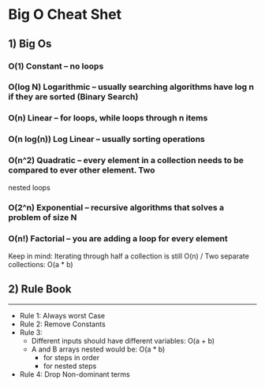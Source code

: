 # Big O Cheat Shet

## 1) Big Os

### O(1) Constant – no loops
### O(log N) Logarithmic – usually searching algorithms have log n if they are sorted (Binary Search)
### O(n) Linear – for loops, while loops through n items
### O(n log(n)) Log Linear – usually sorting operations
### O(n^2) Quadratic – every element in a collection needs to be compared to ever other element. Two
nested loops
### O(2^n) Exponential – recursive algorithms that solves a problem of size N
### O(n!) Factorial – you are adding a loop for every element

Keep in mind: Iterating through half a collection is still O(n) / Two separate collections: O(a * b)

## 2) Rule Book
----
- Rule 1: Always worst Case
- Rule 2: Remove Constants
- Rule 3:
  - Different inputs should have different variables: O(a + b)
  - A and B arrays nested would be: O(a * b)
    - for steps in order
    - for nested steps
- Rule 4: Drop Non-dominant terms

